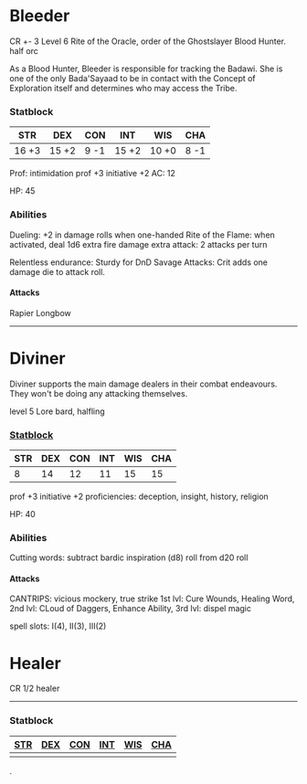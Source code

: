 # Bleeder
CR +- 3
Level 6 Rite of the Oracle, order of the Ghostslayer Blood Hunter. half orc

As a Blood Hunter, Bleeder is responsible for tracking the Badawi. She is one of the only Bada'Sayaad to be in contact with the Concept of Exploration itself and determines who may access the Tribe.

### Statblock
| STR   | DEX   | CON  | INT   | WIS   | CHA  |
| ----- | ----- | ---- | ----- | ----- | ---- |
| 16 +3 | 15 +2 | 9 -1 | 15 +2 | 10 +0 | 8 -1 |

Prof: intimidation
prof +3 initiative +2
AC: 12

HP: 45
### Abilities
Dueling: +2 in damage rolls when one-handed
Rite of the Flame: when activated, deal 1d6 extra fire damage
extra attack: 2 attacks per turn

Relentless endurance: Sturdy for DnD
Savage Attacks: Crit adds one damage die to attack roll.
#### Attacks
 Rapier
Longbow

 
-----
# Diviner
Diviner supports the main damage dealers in their combat endeavours. They won't be doing any attacking themselves.

level 5 Lore bard, halfling
### [Statblock](https://chicken-dinner.com/5e/5e-point-buy.html#halfling&dragonmarkofhealing&8&12&12&11&14&15&0&0&27&15&8&19&15&12&9&7&5&4&3&2&1&0&1&2&4&6&9&4&4&4&4&4&4)


| STR | DEX | CON | INT | WIS | CHA |
| --- | --- | --- | --- | --- | --- |
| 8   | 14  | 12  | 11  | 15  | 15  |
prof +3 initiative +2
proficiencies: deception, insight, history, religion

HP: 40
### Abilities
Cutting words: subtract bardic inspiration (d8) roll from d20 roll

#### Attacks
CANTRIPS: vicious mockery, true strike
1st lvl: Cure Wounds, Healing Word, 
2nd lvl: CLoud of Daggers, Enhance Ability, 
3rd lvl: dispel magic

spell slots: I(4), II(3), III(2)

# Healer
CR 1/2 healer

---
### Statblock
| [STR](https://www.dandwiki.com/wiki/5e_SRD:Strength "5e SRD:Strength") | [DEX](https://www.dandwiki.com/wiki/5e_SRD:Dexterity "5e SRD:Dexterity") | [CON](https://www.dandwiki.com/wiki/5e_SRD:Constitution "5e SRD:Constitution") | [INT](https://www.dandwiki.com/wiki/5e_SRD:Intelligence "5e SRD:Intelligence") | [WIS](https://www.dandwiki.com/wiki/5e_SRD:Wisdom "5e SRD:Wisdom") | [CHA](https://www.dandwiki.com/wiki/5e_SRD:Charisma "5e SRD:Charisma") |
| ---------------------------------------------------------------------- | ------------------------------------------------------------------------ | ------------------------------------------------------------------------------ | ------------------------------------------------------------------------------ | ------------------------------------------------------------------ | ---------------------------------------------------------------------- |
|                                                                        |                                                                          |                                                                                |                                                                                |                                                                    |                                                                        |
.

